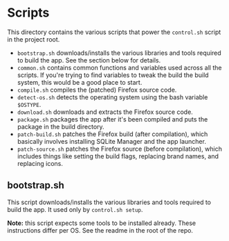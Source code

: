 # Scripts

This directory contains the various scripts that power the `control.sh` script in the project root.

- `bootstrap.sh` downloads/installs the various libraries and tools required to build the app. See the section below for details.
- `common.sh` contains common functions and variables used across all the scripts. If you're trying to find variables to tweak the build the build system, this would be a good place to start.
- `compile.sh` compiles the (patched) Firefox source code.
- `detect-os.sh` detects the operating system using the bash variable `$OSTYPE`.
- `download.sh` downloads and extracts the Firefox source code.
- `package.sh` packages the app after it's been compiled and puts the package in the build directory.
- `patch-build.sh` patches the Firefox build (after compilation), which basically involves installing SQLite Manager and the app launcher.
- `patch-source.sh` patches the Firefox source (before compilation), which includes things like setting the build flags, replacing brand names, and replacing icons.

## bootstrap.sh

This script downloads/installs the various libraries and tools required to build the app. It used only by `control.sh setup`.

**Note:** this script expects some tools to be installed already. These instructions differ per OS. See the readme in the root of the repo.
